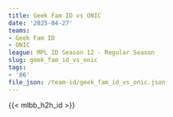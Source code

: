 ```yaml
---
title: Geek Fam ID vs ONIC
date: '2025-04-27'
teams:
- Geek Fam ID
- ONIC
league: MPL ID Season 12 - Regular Season
slug: geek_fam_id_vs_onic
tags:
- '86'
file_json: /team-id/geek_fam_id_vs_onic.json
---
```


{{< mlbb_h2h_id >}}
